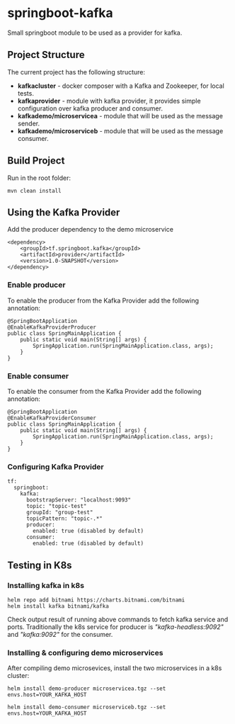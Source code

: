 # springboot-kafka

Small springboot module to be used as a provider for kafka.

## Project Structure
The current project has the following structure:
- __kafkacluster__ - docker composer with a Kafka and Zookeeper, for local tests.
- __kafkaprovider__ -  module with kafka provider, it provides simple configuration over kafka producer and consumer.
- __kafkademo/microservicea__ - module that will be used as the message sender.
- __kafkademo/microserviceb__ - module that will be used as the message consumer.

## Build Project
Run in the root folder:
````
mvn clean install
````

## Using the Kafka Provider
Add the producer dependency to the demo microservice

````
<dependency>
    <groupId>tf.springboot.kafka</groupId>
    <artifactId>provider</artifactId>
    <version>1.0-SNAPSHOT</version>
</dependency>
````

### Enable producer
To enable the producer from the Kafka Provider add the following annotation:
````
@SpringBootApplication
@EnableKafkaProviderProducer
public class SpringMainApplication {
	public static void main(String[] args) {
		SpringApplication.run(SpringMainApplication.class, args);
	}
}
````

### Enable consumer
To enable the consumer from the Kafka Provider add the following annotation:
````
@SpringBootApplication
@EnableKafkaProviderConsumer
public class SpringMainApplication {
	public static void main(String[] args) {
		SpringApplication.run(SpringMainApplication.class, args);
	}
}
````
### Configuring Kafka Provider
````
tf:
  springboot:
    kafka:
      bootstrapServer: "localhost:9093"
      topic: "topic-test"
      groupId: "group-test"
      topicPattern: "topic-.*"  
      producer:
        enabled: true (disabled by default)
      consumer:
        enabled: true (disabled by default)
````

## Testing in K8s
### Installing kafka in k8s

````
helm repo add bitnami https://charts.bitnami.com/bitnami
helm install kafka bitnami/kafka
```` 

Check output result of running above commands to fetch kafka service and ports.
Traditionally the k8s service for producer is _"kafka-headless:9092"_ and _"kafka:9092"_ for the consumer.


### Installing & configuring demo microservices

After compiling demo microsevices, install the two microservices in a k8s cluster:

````
helm install demo-producer microservicea.tgz --set envs.host=YOUR_KAFKA_HOST
```` 

````
helm install demo-consumer microserviceb.tgz --set envs.host=YOUR_KAFKA_HOST
```` 